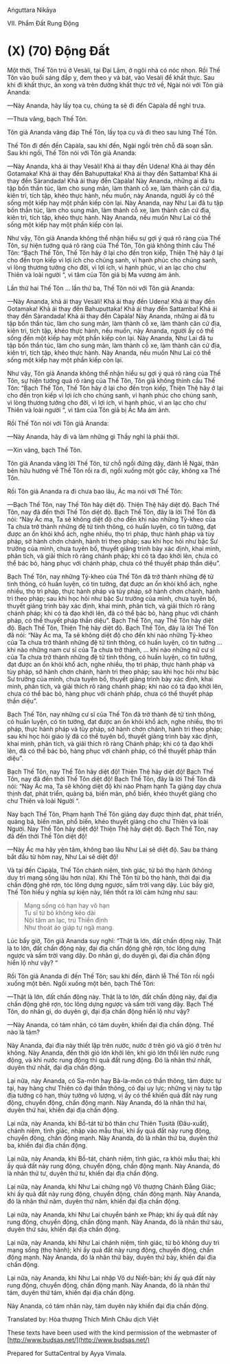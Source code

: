  

Aṅguttara Nikāya

VII. Phẩm Ðất Rung Ðộng

# (X) (70) Ðộng Ðất

Một thời, Thế Tôn trú ở Vesàli, tại Ðại Lâm, ở ngôi nhà có nóc nhọn. Rồi Thế Tôn vào buổi sáng đắp y, đem theo y và bát, vào Vesàli để khất thực. Sau khi đi khất thực, ăn xong và trên đường khất thực trở về, Ngài nói với Tôn giả Ananda:

—Này Ananda, hãy lấy tọa cụ, chúng ta sẽ đi đến Càpàla để nghỉ trưa.

—Thưa vâng, bạch Thế Tôn.

Tôn giả Ananda vâng đáp Thế Tôn, lấy tọa cụ và đi theo sau lưng Thế Tôn.

Thế Tôn đi đến đền Càpàla, sau khi đến, Ngài ngồi trên chỗ đã soạn sẵn. Sau khi ngồi, Thế Tôn nói với Tôn giả Ananda:

—Này Ananda, khả ái thay Vesàli! Khả ái thay đền Udena! Khả ái thay đền Gotamaka! Khả ái thay đền Bahuputtaka! Khả ái thay đền Sattamba! Khả ái thay đền Sàrandada! Khả ái thay đền Càpàla! Này Ananda, những ai đã tu tập bốn thần túc, làm cho sung mãn, làm thành cỗ xe, làm thành căn cứ địa, kiên trì, tích tập, khéo thực hành, nếu muốn, này Ananda, người ấy có thể sống một kiếp hay một phần kiếp còn lại. Này Ananda, nay Như Lai đã tu tập bốn thần túc, làm cho sung mãn, làm thành cỗ xe, làm thành căn cứ địa, kiên trì, tích tập, khéo thực hành. Này Ananda, nếu muốn Như Lai có thể sống một kiếp hay một phần kiếp còn lại.

Như vậy, Tôn giả Ananda không thể nhận hiểu sự gợi ý quá rõ ràng của Thế Tôn, sự hiện tướng quá rõ ràng của Thế Tôn, Tôn giả không thỉnh cầu Thế Tôn: “Bạch Thế Tôn, Thế Tôn hãy ở lại cho đến trọn kiếp, Thiện Thệ hãy ở lại cho đến trọn kiếp vì lợi ích cho chúng sanh, vì hạnh phúc cho chúng sanh, vì lòng thương tưởng cho đời, vì lợi ích, vì hạnh phúc, vì an lạc cho chư Thiên và loài người “, vì tâm của Tôn giả bị Ma vương ám ảnh.

Lần thứ hai Thế Tôn ... lần thứ ba, Thế Tôn nói với Tôn giả Ananda:

—Này Ananda, khả ái thay Vesàli! Khả ái thay đền Udena! Khả ái thay đền Gotamaka! Khả ái thay đền Bahuputtaka! Khả ái thay đền Sattamba! Khả ái thay đền Sàrandada! Khả ái thay đền Càpàla! Này Ananda, những ai đã tu tập bốn thần túc, làm cho sung mãn, làm thành cỗ xe, làm thành căn cứ địa, kiên trì, tích tập, khéo thực hành, nếu muốn, này Ananda, người ấy có thể sống đến một kiếp hay một phần kiếp còn lại. Này Ananda, Như Lai đã tu tập bốn thần túc, làm cho sung mãn, làm thành cỗ xe, làm thành căn cứ địa, kiên trì, tích tập, khéo thực hành. Này Ananda, nếu muốn Như Lai có thể sống một kiếp hay một phần kiếp còn lại.

Như vậy, Tôn giả Ananda không thể nhận hiểu sự gợi ý quá rõ ràng của Thế Tôn, sự hiện tướng quá rõ ràng của Thế Tôn, Tôn giả không thỉnh cầu Thế Tôn: “Bạch Thế Tôn, Thế Tôn hãy ở lại cho đến trọn kiếp, Thiện Thệ hãy ở lại cho đến trọn kiếp vì lợi ích cho chúng sanh, vì hạnh phúc cho chúng sanh, vì lòng thương tưởng cho đời, vì lợi ích, vì hạnh phúc, vì an lạc cho chư Thiên và loài người “, vì tâm của Tôn giả bị Ác Ma ám ảnh.

Rồi Thế Tôn nói với Tôn giả Ananda:

—Này Ananda, hãy đi và làm những gì Thầy nghĩ là phải thời.

—Xin vâng, bạch Thế Tôn.

Tôn giả Ananda vâng lời Thế Tôn, từ chỗ ngồi đứng dậy, đảnh lễ Ngài, thân bên hữu hướng về Thế Tôn rồi ra đi, ngồi xuống một gốc cây, không xa Thế Tôn.

Rồi Tôn giả Ananda ra đi chưa bao lâu, Ác ma nói với Thế Tôn:

—Bạch Thế Tôn, nay Thế Tôn hãy diệt độ. Thiện Thệ hãy diệt độ. Bạch Thế Tôn, nay đã đến thời Thế Tôn diệt độ. Bạch Thế Tôn, đây là lời Thế Tôn đã nói: “Này Ác ma, Ta sẽ không diệt độ cho đến khi nào những Tỷ-kheo của Ta chưa trở thành những đệ tử tinh thông, có huấn luyện, có tin tưởng, đạt được an ổn khỏi khổ ách, nghe nhiều, thọ trì pháp, thực hành pháp và tùy pháp, sở hành chơn chánh, hành trì theo pháp; sau khi học hỏi như bậc Sư trưởng của mình, chưa tuyên bố, thuyết giảng trình bày xác định, khai minh, phân tích, và giải thích rõ ràng chánh pháp; khi có tà đạo khởi lên, chưa có thể bác bỏ, hàng phục với chánh pháp, chưa có thể thuyết pháp thần diệu”.

Bạch Thế Tôn, nay những Tỷ-kheo của Thế Tôn đã trở thành những đệ tử tinh thông, có huấn luyện, có tin tưởng, đạt được an ổn khỏi khổ ách, nghe nhiều, thọ trì pháp, thực hành pháp và tùy pháp, sở hành chơn chánh, hành trì theo pháp; sau khi học hỏi như bậc Sư trưởng của mình, chưa tuyên bố, thuyết giảng trình bày xác định, khai minh, phân tích, và giải thích rõ ràng chánh pháp; khi có tà đạo khởi lên, đã có thể bác bỏ, hàng phục với chánh pháp, có thể thuyết pháp thần diệu”. Bạch Thế Tôn, nay Thế Tôn hãy diệt độ. Bạch Thế Tôn, Thiện Thệ hãy diệt độ. Bạch Thế Tôn, đây là lời Thế Tôn đã nói: “Này Ác ma, Ta sẽ không diệt độ cho đến khi nào những Tỷ-kheo của Ta chưa trở thành những đệ tử tinh thông, có huấn luyện, có tin tưởng ... khi nào những nam cư sĩ của Ta chưa trở thành, ... khi nào những nữ cư sĩ của Ta chưa trở thành những đệ tử tinh thông, có huấn luyện, có tin tưởng, đạt được an ổn khỏi khổ ách, nghe nhiều, thọ trì pháp, thực hành pháp và tùy pháp, sở hành chơn chánh, hành trì theo pháp; sau khi học hỏi như bậc Sư trưởng của mình, chưa tuyên bố, thuyết giảng trình bày xác định, khai minh, phân tích, và giải thích rõ ràng chánh pháp; khi nào có tà đạo khởi lên, chưa có thể bác bỏ, hàng phục với chánh pháp, chưa có thể thuyết pháp thần diệu”.

Bạch Thế Tôn, nay những cư sĩ của Thế Tôn đã trở thành đệ tử tinh thông, có huấn luyện, có tin tưởng, đạt được an ổn khỏi khổ ách, nghe nhiều, thọ trì pháp, thực hành pháp và tùy pháp, sở hành chơn chánh, hành trì theo pháp; sau khi học hỏi giáo lý đã có thể tuyên bố, thuyết giảng trình bày xác định, khai minh, phân tích, và giải thích rõ ràng Chánh pháp; khi có tà đạo khởi lên, đã có thể bác bỏ, hàng phục với chánh pháp, có thể thuyết pháp thần diệu”.

Bạch Thế Tôn, nay Thế Tôn hãy diệt độ! Thiện Thệ hãy diệt độ! Bạch Thế Tôn, nay đã đến thời Thế Tôn diệt độ! Bạch Thế Tôn, đây là lời Thế Tôn đã nói: “Này Ác ma, Ta sẽ không diệt độ khi nào Phạm hạnh Ta giảng dạy chưa thịnh đạt, phát triển, quảng bá, biến mãn, phổ biến, khéo thuyết giảng cho chư Thiên và loài Người “.

Nay bạch Thế Tôn, Phạm hạnh Thế Tôn giảng dạy được thịnh đạt, phát triển, quảng bá, biến mãn, phổ biến, khéo thuyết giảng cho chư Thiên và loài Người. Nay Thế Tôn hãy diệt độ! Thiện Thệ hãy diệt độ. Bạch Thế Tôn, nay đã đến thời Thế Tôn diệt độ!

—Này Ác ma hãy yên tâm, không bao lâu Như Lai sẽ diệt độ. Sau ba tháng bắt đầu từ hôm nay, Như Lai sẽ diệt độ!

Và tại đền Càpàla, Thế Tôn chánh niệm, tỉnh giác, từ bỏ thọ hành (không duy trì mạng sống lâu hơn nữa). Khi Thế Tôn từ bỏ thọ hành, thời đại địa chấn động ghê rợn, tóc lông dựng ngược, sấm trời vang dậy. Lúc bấy giờ, Thế Tôn hiểu ý nghĩa sự kiện này, liền thốt ra lời cảm hứng như sau:

> Mạng sống có hạn hay vô hạn  
> Tu sĩ từ bỏ không kéo dài  
> Nội tâm an lạc, trú Thiền định  
> Như thoát áo giáp tự ngã mang.

Lúc bấy giờ, Tôn giả Ananda suy nghĩ: “Thật là lớn, đất chấn động này. Thật là to lớn, đất chấn động này, đại địa chấn động ghê rợn, tóc lông dựng ngược và sấm trời vang dậy. Do nhân gì, do duyên gì, đại địa chấn động hiển lộ như vậy? “

Rồi Tôn giả Ananda đi đến Thế Tôn; sau khi đến, đảnh lễ Thế Tôn rồi ngồi xuống một bên. Ngồi xuống một bên, bạch Thế Tôn:

—Thật là lớn, đất chấn động này. Thật là to lớn, đất chấn động này, đại địa chấn động ghê rợn, tóc lông dựng ngược và sấm trời vang dậy. Bạch Thế Tôn, do nhân gì, do duyên gì, đại địa chấn động hiển lộ như vậy?

—Này Ananda, có tám nhân, có tám duyên, khiến đại địa chấn động. Thế nào là tám?

Này Ananda, đại địa này thiết lập trên nước, nước ở trên gió và gió ở trên hư không. Này Ananda, đến thời gió lớn khởi lên, khi gió lớn thổi lên nước rung động, và khi nước rung động thì quả đất rung động. Ðó là nhân thứ nhất, duyên thứ nhất, đại địa chấn động.

Lại nữa, này Ananda, có Sa-môn hay Bà-la-môn có thần thông, tâm được tự tại, hay hàng chư Thiên có đại thần thông, có đại uy lực; những vị này tu tập địa tưởng có hạn, thủy tưởng vô lượng, vị ấy có thể khiến quả đất này rung động, chuyển động, chấn động mạnh. Này Ananda, đó là nhân thứ hai, duyên thứ hai, khiến đại địa chấn động.

Lại nữa, này Ananda, khi Bồ-tát từ bỏ thân chư Thiên Tusità (Ðâu-xuất), chánh niệm, tỉnh giác, nhập vào mẫu thai, khi ấy quả đất này rung động, chuyển động, chấn động mạnh. Này Ananda, đó là nhân thứ ba, duyên thứ ba, khiến đại địa chấn động.

Lại nữa, này Ananda, khi Bồ-tát, chánh niệm, tỉnh giác, ra khỏi mẫu thai; khi ấy quả đất này rung động, chuyển động, chấn động mạnh. Này Ananda, đó là nhân thứ tư, duyên thứ tư, khiến đại địa chấn động.

Lại nữa, này Ananda, khi Như Lai chứng ngộ Vô thượng Chánh Ðẳng Giác; khi ấy quả đất này rung động, chuyển động, chấn động mạnh. Này Ananda, đó là nhân thứ năm, duyên thứ năm, khiến đại địa chấn động.

Lại nữa, này Ananda, khi Như Lai chuyển bánh xe Pháp; khi ấy quả đất này rung động, chuyển động, chấn động mạnh. Này Ananda, đó là nhân thứ sáu, duyên thứ sáu, khiến đại địa chấn động.

Lại nữa, này Ananda, khi Như Lai chánh niệm, tỉnh giác, từ bỏ không duy trì mạng sống (thọ hành); khi ấy quả đất này rung động, chuyển động, chấn động mạnh. Này Ananda, đó là nhân thứ bảy, duyên thứ bảy, khiến đại địa chấn động.

Lại nữa, này Ananda, khi Như Lai nhập Vô dư Niết-bàn; khi ấy quả đất này rung động, chuyển động, chấn động mạnh. Này Ananda, đó là nhân thứ tám, duyên thứ tám, khiến đại địa chấn động.

Này Ananda, có tám nhân này, tám duyên này khiến đại địa chấn động.

Translated by: Hòa thượng Thích Minh Châu dịch Việt

These texts have been used with the kind permission of the webmaster of [http://www.budsas.net/](http://www.budsas.net/)

Prepared for SuttaCentral by Ayya Vimala.